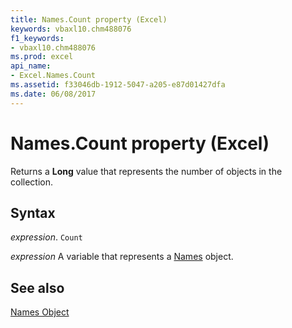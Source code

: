 ```yaml
---
title: Names.Count property (Excel)
keywords: vbaxl10.chm488076
f1_keywords:
- vbaxl10.chm488076
ms.prod: excel
api_name:
- Excel.Names.Count
ms.assetid: f33046db-1912-5047-a205-e87d01427dfa
ms.date: 06/08/2017
---
```



# Names.Count property (Excel)

Returns a  **Long** value that represents the number of objects in the collection.


## Syntax

_expression_. `Count`

_expression_ A variable that represents a [Names](Excel.Names.md) object.


## See also


[Names Object](Excel.Names.md)

